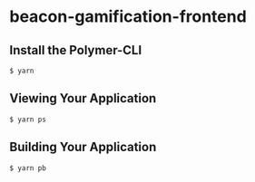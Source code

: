 # beacon-gamification-frontend

## Install the Polymer-CLI

`$ yarn`

## Viewing Your Application

```
$ yarn ps
```

## Building Your Application

```
$ yarn pb
```
